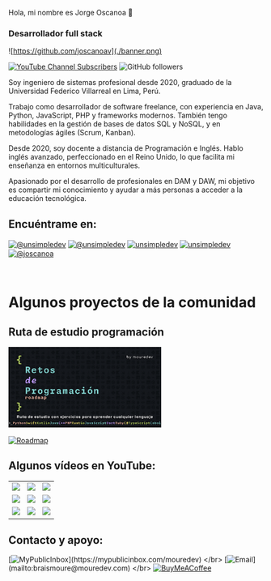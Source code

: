 Hola, mi nombre es Jorge Oscanoa 👋
### Desarrollador full stack

![https://github.com/joscanoav](./banner.png)

[![YouTube Channel Subscribers](https://img.shields.io/youtube/channel/subscribers/UCRMmSPL1obKTg6JCuPSAJzA)](https://www.youtube.com/channel/UCRMmSPL1obKTg6JCuPSAJzA)
![GitHub followers](https://img.shields.io/github/followers/joscanoav)


Soy ingeniero de sistemas profesional desde 2020, graduado de la Universidad Federico Villarreal en Lima, Perú.

Trabajo como desarrollador de software freelance, con experiencia en Java, Python, JavaScript, PHP y frameworks modernos. También tengo habilidades en la gestión de bases de datos SQL y NoSQL, y en metodologías ágiles (Scrum, Kanban).

Desde 2020, soy docente a distancia de Programación e Inglés. Hablo inglés avanzado, perfeccionado en el Reino Unido, lo que facilita mi enseñanza en entornos multiculturales.

Apasionado por el desarrollo de profesionales en DAM y DAW, mi objetivo es compartir mi conocimiento y ayudar a más personas a acceder a la educación tecnológica.


## Encuéntrame en:

<p align="left">
  <a href="https://www.youtube.com/@DevEnglishSolution" target="blank"><img align="center" src="https://img.shields.io/badge/YouTube-FF0000?style=for-the-badge&logo=youtube&logoColor=white" alt="@unsimpledev"  /></a>
<a href="https://www.tiktok.com/@DevEnglishSolution" target="blank"><img align="center" src="https://img.shields.io/badge/TikTok-000000?style=for-the-badge&logo=tiktok&logoColor=white" alt="@unsimpledev" /></a>
<a href="https://linkedin.com/in/joscanoav" target="blank"><img align="center" src="https://img.shields.io/badge/LinkedIn-0077B5?style=for-the-badge&logo=linkedin&logoColor=white" alt="unsimpledev"/></a>
<a href="https://fb.com/DevEnglishSolution" target="blank"><img align="center" src="https://img.shields.io/badge/Facebook-1877F2?style=for-the-badge&logo=facebook&logoColor=white" alt="unsimpledev"  /></a>
<a href = "mailto:joscanoav@gmail.com" target="blank"><img align="center" src="https://img.shields.io/badge/Gmail-D14836?style=for-the-badge&logo=gmail&logoColor=white" alt="@joscanoa"  /></a>
  </p>

<br>

# Algunos proyectos de la comunidad

## Ruta de estudio programación

<a href="https://retosdeprogramacion.com/roadmap"><img src="https://raw.githubusercontent.com/mouredev/roadmap-retos-programacion/main/Images/header.jpg" style="height: 60%; width:60%;"/></a>

[![Roadmap](https://img.shields.io/github/stars/mouredev/roadmap-retos-programacion?label=Roadmap%20Programación&style=social)](https://github.com/mouredev/roadmap-retos-programacion)

## Algunos vídeos en YouTube:

<table style="width:100%">

<td>
<a href="https://www.youtube.com/watch?v=-P3azp57OPQ&t=1422s">
<img src="http://img.youtube.com/vi/-P3azp57OPQ/maxresdefault.jpg">
</a>
</td>

  
<td>
<a href="https://youtu.be/3UCZltG8iCY">
<img src="https://img.youtube.com/vi/https://youtu.be/-P3azp57OPQ?si=l0eUKnX2VK688ytI>/default.jpg">

</a>
</td>
<td>
<a href="https://youtu.be/3GymExBkKjE">
<img src="http://i3.ytimg.com/vi/3GymExBkKjE/maxresdefault.jpg">
</a>
</td>
</tr>
<tr>
<td>
<a href="https://youtu.be/SavaU66KxQY">
<img src="http://i3.ytimg.com/vi/SavaU66KxQY/maxresdefault.jpg">
</a>
</td>
<td>
<a href="https://youtu.be/G0ga_YVQOaw">
<img src="http://i3.ytimg.com/vi/G0ga_YVQOaw/maxresdefault.jpg">
</a>
</td>
<td>
<a href="https://youtu.be/NJacVZx2fv8">
<img src="http://i3.ytimg.com/vi/NJacVZx2fv8/maxresdefault.jpg">
</a>
</td>
</tr>
<tr>
<td>
<a href="https://youtu.be/_y9qQZXE24A">
<img src="http://i3.ytimg.com/vi/_y9qQZXE24A/maxresdefault.jpg">
</a>
</td>
<td>
<a href="https://youtu.be/mIVbUb7shE8">
<img src="http://i3.ytimg.com/vi/mIVbUb7shE8/maxresdefault.jpg">
</a>
</td>
<td>
<a href="https://youtu.be/zFbTXe1yFGA">
<img src="http://i3.ytimg.com/vi/zFbTXe1yFGA/maxresdefault.jpg">
</a>
</td>
</tr>
</table>

## Contacto y apoyo:

[![MyPublicInbox](https://img.shields.io/badge/MyPublicInbox-MENSAJE+CAFÉ_(RESPUESTA_RÁPIDA)_Gracias!-orange?style=for-the-badge&logo=Microsoft+Outlook&logoColor=white&labelColor=101010)](https://mypublicinbox.com/mouredev)
</br>
[![Email](https://img.shields.io/badge/braismoure@mouredev.com-email_personal_(respuesta_lenta)-D14836?style=for-the-badge&logo=gmail&logoColor=white&labelColor=101010)](mailto:braismoure@mouredev.com)
</br>
[![BuyMeACoffee](https://img.shields.io/badge/Buy_Me_A_Coffee-apoya_mi_trabajo-FFDD00?style=for-the-badge&logo=buy-me-a-coffee&logoColor=white&labelColor=101010)](https://www.buymeacoffee.com/mouredev)



